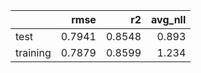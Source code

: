 |          |   rmse |     r2 |   avg_nll |
|:---------|-------:|-------:|----------:|
| test     | 0.7941 | 0.8548 |     0.893 |
| training | 0.7879 | 0.8599 |     1.234 |